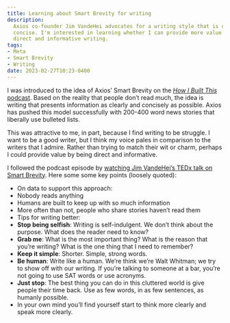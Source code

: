 ```yaml
---
title: Learning about Smart Brevity for writing
description:
  Axios co-founder Jim VandeHei advocates for a writing style that is clear and
  concise. I'm interested in learning whether I can provide more value through
  direct and informative writing.
tags:
- Meta
- Smart Brevity
- Writing
date: 2023-02-27T10:23-0400
---
```


I was introduced to the idea of Axios’ Smart Brevity on the
[_How I Built This_ podcast](https://www.goloudnow.com/podcasts/how-i-built-this-with-guy-raz-113/politico-axios-jim-vandehei-397089).
Based on the reality that people don’t read much, the idea is writing that
presents information as clearly and concisely as possible. Axios has pushed this
model successfully with 200-400 word news stories that liberally use bulleted
lists.

This was attractive to me, in part, because I find writing to be struggle. I
want to be a good writer, but I think my voice pales in comparison to the
writers that I admire. Rather than trying to match their wit or charm, perhaps I
could provide value by being direct and informative.

I followed the podcast episode by
[watching Jim VandeHei’s TEDx talk on Smart Brevity](https://www.youtube.com/watch?v=NGy1o4jLkJc).
Here some some key points (loosely quoted):

- On data to support this approach:
- Nobody reads anything
- Humans are built to keep up with so much information
- More often than not, people who share stories haven’t read them
- Tips for writing better:
- **Stop being selfish**: Writing is self-indulgent. We don’t think about the
    purpose. What does the reader need to know?
- **Grab me**: What is the most important thing? What is the reason that
    you’re writing? What is the one thing that I need to remember?
- **Keep it simple**: Shorter. Simple, strong words.
- **Be human**: Write like a human. We’re think we’re Walt Whitman; we try to
    show off with our writing. If you’re talking to someone at a bar, you’re not
    going to use SAT words or use acronyms.
- **Just stop**: The best thing you can do in this cluttered world is give
    people their time back. Use as few words, in as few sentences, as humanly
    possible.
- In your own mind you’ll find yourself start to think more clearly and speak
  more clearly.
